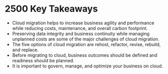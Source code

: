 # 2500 Key Takeaways

- Cloud migration helps to increase business agility and performance while reducing costs, maintenance, and overall carbon footprint.
- Preserving data integrity and business continuity while managing unplanned costs are some of the major challenges of cloud migration.
- The five options of cloud migration are rehost, refactor, revise, rebuild, and replace.
- Before migrating to cloud, business outcomes should be defined and readiness should be planned.
- It is important to govern, manage, and optimize your business on cloud.
